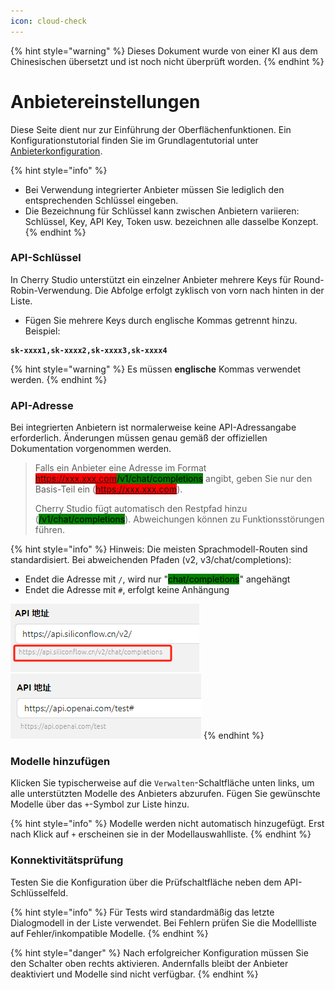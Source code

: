 ```yaml
---
icon: cloud-check
---
```


{% hint style="warning" %}
Dieses Dokument wurde von einer KI aus dem Chinesischen übersetzt und ist noch nicht überprüft worden.
{% endhint %}

# Anbietereinstellungen

Diese Seite dient nur zur Einführung der Oberflächenfunktionen. Ein Konfigurationstutorial finden Sie im Grundlagentutorial unter [Anbieterkonfiguration](../../../pre-basic/providers/).

{% hint style="info" %}
* Bei Verwendung integrierter Anbieter müssen Sie lediglich den entsprechenden Schlüssel eingeben.
* Die Bezeichnung für Schlüssel kann zwischen Anbietern variieren: Schlüssel, Key, API Key, Token usw. bezeichnen alle dasselbe Konzept.
{% endhint %}

### API-Schlüssel

In Cherry Studio unterstützt ein einzelner Anbieter mehrere Keys für Round-Robin-Verwendung. Die Abfolge erfolgt zyklisch von vorn nach hinten in der Liste.

* Fügen Sie mehrere Keys durch englische Kommas getrennt hinzu. Beispiel:

<pre><code><strong>sk-xxxx1,sk-xxxx2,sk-xxxx3,sk-xxxx4
</strong></code></pre>

{% hint style="warning" %}
Es müssen **englische** Kommas verwendet werden.
{% endhint %}

### API-Adresse

Bei integrierten Anbietern ist normalerweise keine API-Adressangabe erforderlich. Änderungen müssen genau gemäß der offiziellen Dokumentation vorgenommen werden.

> Falls ein Anbieter eine Adresse im Format <mark style="background-color:red;">https://xxx.xxx.com</mark><mark style="background-color:green;">/v1/chat/completions</mark> angibt, geben Sie nur den Basis-Teil ein (<mark style="background-color:red;">https://xxx.xxx.com</mark>).
> 
> Cherry Studio fügt automatisch den Restpfad hinzu (<mark style="background-color:green;">/v1/chat/completions</mark>). Abweichungen können zu Funktionsstörungen führen.

{% hint style="info" %}
Hinweis: Die meisten Sprachmodell-Routen sind standardisiert. Bei abweichenden Pfaden (v2, v3/chat/completions):
* Endet die Adresse mit `/`, wird nur "<mark style="background-color:green;">chat/completions</mark>" angehängt
* Endet die Adresse mit `#`, erfolgt keine Anhängung

![](<../../../.gitbook/assets/image (1) (1) (1) (1) (1) (1).png>)![](<../../../.gitbook/assets/image (15).png>)
{% endhint %}

### Modelle hinzufügen

Klicken Sie typischerweise auf die `Verwalten`-Schaltfläche unten links, um alle unterstützten Modelle des Anbieters abzurufen. Fügen Sie gewünschte Modelle über das `+`-Symbol zur Liste hinzu.

{% hint style="info" %}
Modelle werden nicht automatisch hinzugefügt. Erst nach Klick auf `+` erscheinen sie in der Modellauswahlliste.
{% endhint %}

### Konnektivitätsprüfung

Testen Sie die Konfiguration über die Prüfschaltfläche neben dem API-Schlüsselfeld.

{% hint style="info" %}
Für Tests wird standardmäßig das letzte Dialogmodell in der Liste verwendet. Bei Fehlern prüfen Sie die Modellliste auf Fehler/inkompatible Modelle.
{% endhint %}

{% hint style="danger" %}
Nach erfolgreicher Konfiguration müssen Sie den Schalter oben rechts aktivieren. Andernfalls bleibt der Anbieter deaktiviert und Modelle sind nicht verfügbar.
{% endhint %}